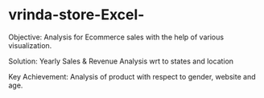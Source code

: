 # vrinda-store-Excel-
Objective: Analysis for Ecommerce sales with the help of various visualization.

Solution: Yearly Sales & Revenue Analysis wrt to states and location

Key Achievement: Analysis of product with respect to gender, website and age.
